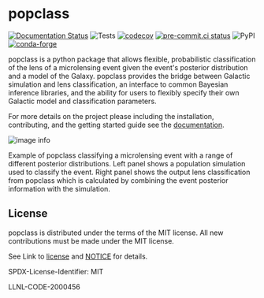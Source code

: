# popclass

[![Documentation Status](https://readthedocs.org/projects/popclass/badge/?version=latest)](https://popclass.readthedocs.io/en/latest/?badge=latest) ![Tests](https://github.com/LLNL/popclass/actions/workflows/test.yml/badge.svg) [![codecov](https://codecov.io/gh/LLNL/popclass/graph/badge.svg?token=A4DAAGSE2V)](https://codecov.io/gh/LLNL/popclass) [![pre-commit.ci status](https://results.pre-commit.ci/badge/github/LLNL/popclass/main.svg)](https://results.pre-commit.ci/latest/github/LLNL/popclass/main) ![PyPI](https://img.shields.io/pypi/v/popclass?label=pypi%20package) [![conda-forge](https://anaconda.org/conda-forge/popclass/badges/version.svg)](https://anaconda.org/conda-forge/popclass)

popclass is a python package that allows flexible, probabilistic classification of 
the lens of a microlensing event given the event's posterior distribution and a model of 
the Galaxy. popclass provides the bridge between Galactic simulation and lens classification, 
an interface to common Bayesian inference libraries, and the ability for users to flexibly 
specify their own Galactic model and classification parameters.

For more details on the project please including the installation, contributing, and the getting started guide see the [documentation](https://popclass.readthedocs.io).

![image info](./docs/images/lens_class.gif)

Example of popclass classifying a microlensing event with a range of different posterior distributions. Left panel shows a population simulation used to classify the event. Right panel shows the output lens classification from popclass which is calculated by combining the event posterior information with the simulation.

## License

popclass is distributed under the terms of the MIT license. All new contributions must be made under the MIT license.

See Link to [license](https://github.com/LLNL/popclass/blob/main/LICENSE) and [NOTICE](https://github.com/LLNL/popclass/blob/main/NOTICE) for details.

SPDX-License-Identifier: MIT

LLNL-CODE-2000456
